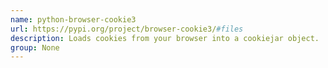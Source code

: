 ```yaml
---
name: python-browser-cookie3
url: https://pypi.org/project/browser-cookie3/#files
description: Loads cookies from your browser into a cookiejar object.
group: None
---
```

